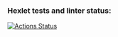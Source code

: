 ### Hexlet tests and linter status:
[![Actions Status](https://github.com/qweqwerqwe/frontend-project-44/actions/workflows/hexlet-check.yml/badge.svg)](https://github.com/qweqwerqwe/frontend-project-44/actions)
